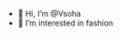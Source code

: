 - 👋 Hi, I’m @Vsoha
- 👀 I’m interested in fashion

<!---
Vsoha/Vsoha is a ✨ special ✨ repository because its `README.md` (this file) appears on your GitHub profile.
You can click the Preview link to take a look at your changes.
--->
